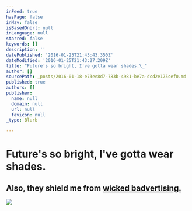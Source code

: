 ```yaml
---
inFeed: true
hasPage: false
inNav: false
isBasedOnUrl: null
inLanguage: null
starred: false
keywords: []
description: ''
datePublished: '2016-01-25T21:43:43.350Z'
dateModified: '2016-01-25T21:43:27.209Z'
title: "Future's so bright, I've gotta wear shades.\_"
author: []
sourcePath: _posts/2016-01-18-e73ee8d7-783b-4981-be7a-dcd2e175cef0.md
published: true
authors: []
publisher:
  name: null
  domain: null
  url: null
  favicon: null
_type: Blurb

---
```

# Future's so bright, I've gotta wear shades. 

## Also, they shield me from [wicked badvertising.][0]
![](https://the-grid-user-content.s3-us-west-2.amazonaws.com/7e84c72f-0689-4a56-a76c-56aa40c865cd.JPG)

[0]: http://www.wickedbadvertising.com/